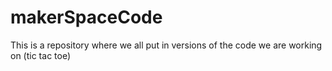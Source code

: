 # makerSpaceCode
This is a repository where we all put in versions of the code we are working on  (tic tac toe)
